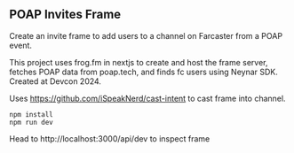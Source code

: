 ## POAP Invites Frame
Create an invite frame to add users to a channel on Farcaster from a POAP event.

This project uses frog.fm in nextjs to create and host the frame server, fetches POAP data from poap.tech, and finds fc users using Neynar SDK. Created at Devcon 2024.

Uses https://github.com/iSpeakNerd/cast-intent to cast frame into channel.

```
npm install
npm run dev
```

Head to http://localhost:3000/api/dev to inspect frame
